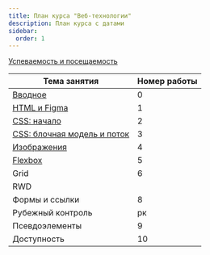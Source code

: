 ```yaml
---
title: План курса "Веб-технологии"
description: План курса с датами
sidebar:
  order: 1
---
```


[Успеваемость и посещаемость](https://drive.google.com/drive/folders/1SW49nK9hJa5PCEmks49AFEFjQ1ULLgld?usp=sharing)

| Тема занятия                                              | Номер работы |
| --------------------------------------------------------- | ------------ |
| [Вводное](/2024/веб-технологии/intro/)                    | 0            |
| [HTML и Figma](/2024/веб-технологии/lab1/)                | 1            |
| [CSS: начало](/2024/веб-технологии/lab2/)                 | 2            |
| [CSS: блочная модель и поток](/2024/веб-технологии/lab3/) | 3            |
| [Изображения](/2024/веб-технологии/lab4/)                 | 4            |
| [Flexbox](/2024/веб-технологии/lab5/)                     | 5            |
| Grid                                                      | 6            |
| RWD                                                       |              |
| Формы и ссылки                                            | 8            |
| Рубежный контроль                                         | рк           |
| Псевдоэлементы                                            | 9            |
| Доступность                                               | 10           |
